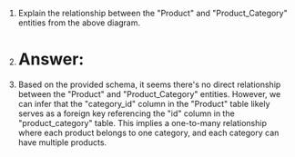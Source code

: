 1. Explain the relationship between the "Product" and "Product_Category" entities from the above diagram.
2. # Answer:
3. Based on the provided schema, it seems there's no direct relationship between the "Product" and "Product_Category" entities. However, we can infer that the "category_id" column in the "Product" table likely serves as a foreign key referencing the "id" column in the "product_category" table. This implies a one-to-many relationship where each product belongs to one category, and each category can have multiple products.
